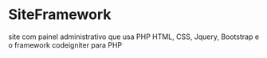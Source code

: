 # SiteFramework
site com painel administrativo que usa PHP HTML, CSS, Jquery, Bootstrap e o framework codeigniter para PHP
